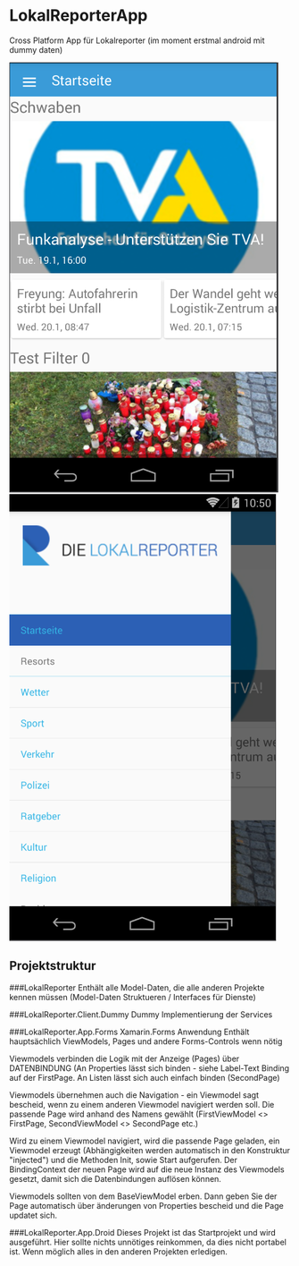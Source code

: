 # LokalReporterApp
Cross Platform App für Lokalreporter (im moment erstmal android mit dummy daten)

![alt tag](screenshots/start.PNG)
![alt tag](screenshots/menu.PNG)

## Projektstruktur

###LokalReporter 
Enthält alle Model-Daten, die alle anderen Projekte kennen müssen (Model-Daten Struktueren / Interfaces für Dienste)

###LokalReporter.Client.Dummy
Dummy Implementierung der Services

###LokalReporter.App.Forms
Xamarin.Forms Anwendung
Enthält hauptsächlich ViewModels, Pages und andere Forms-Controls wenn nötig

Viewmodels verbinden die Logik mit der Anzeige (Pages) über DATENBINDUNG (An Properties lässt sich binden - siehe Label-Text Binding auf der FirstPage.
An Listen lässt sich auch einfach binden (SecondPage)

Viewmodels übernehmen auch die Navigation - ein Viewmodel sagt bescheid, wenn zu einem anderen Viewmodel navigiert werden soll. Die passende Page wird anhand des Namens gewählt (FirstViewModel <> FirstPage, SecondViewModel <> SecondPage etc.)

Wird zu einem Viewmodel navigiert, wird die passende Page geladen, ein Viewmodel erzeugt (Abhängigkeiten werden automatisch in den Konstruktur "injected") und die Methoden Init, sowie Start aufgerufen.
Der BindingContext der neuen Page wird auf die neue Instanz des Viewmodels gesetzt, damit sich die Datenbindungen auflösen können.

Viewmodels sollten von dem BaseViewModel erben. Dann geben Sie der Page automatisch über änderungen von Properties bescheid und die Page updatet sich.

###LokalReporter.App.Droid
Dieses Projekt ist das Startprojekt und wird ausgeführt. 
Hier sollte nichts unnötiges reinkommen, da dies nicht portabel ist. Wenn möglich alles in den anderen Projekten erledigen.


